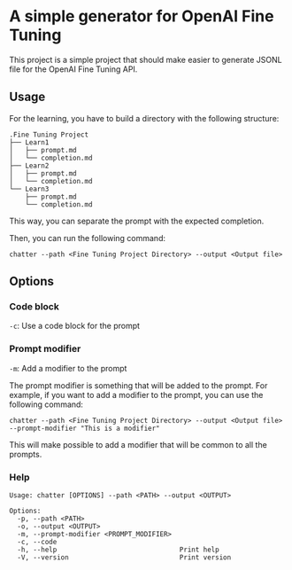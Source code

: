 # A simple generator for OpenAI Fine Tuning

This project is a simple project that should make easier to generate JSONL file for the OpenAI Fine Tuning API.

## Usage

For the learning, you have to build a directory with the following structure:

```
.Fine Tuning Project
├── Learn1
│   ├── prompt.md
│   └── completion.md
├── Learn2
│   ├── prompt.md
│   └── completion.md
└── Learn3
    ├── prompt.md
    └── completion.md
```

This way, you can separate the prompt with the expected completion.

Then, you can run the following command:

```shell
chatter --path <Fine Tuning Project Directory> --output <Output file>
```

## Options

### Code block
`-c`: Use a code block for the prompt

### Prompt modifier
`-m`: Add a modifier to the prompt

The prompt modifier is something that will be added to the prompt. For example, if you want to add a modifier to the prompt, you can use the following command:

```shell
chatter --path <Fine Tuning Project Directory> --output <Output file> --prompt-modifier "This is a modifier"
```

This will make possible to add a modifier that will be common to all the prompts.

### Help
```
Usage: chatter [OPTIONS] --path <PATH> --output <OUTPUT>

Options:
  -p, --path <PATH>
  -o, --output <OUTPUT>
  -m, --prompt-modifier <PROMPT_MODIFIER>
  -c, --code
  -h, --help                               Print help
  -V, --version                            Print version
```
